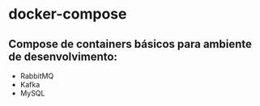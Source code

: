 # docker-compose

## Compose de containers básicos para ambiente de desenvolvimento:
- RabbitMQ
- Kafka
- MySQL